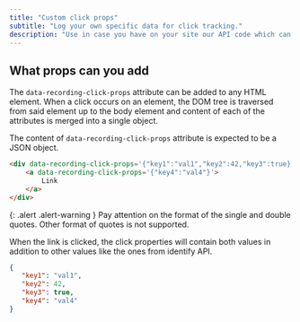 ```yaml
---
title: "Custom click props"
subtitle: "Log your own specific data for click tracking."
description: "Use in case you have on your site our API code which can record visitors."
---
```


## What props can you add

The `data-recording-click-props` attribute can be added to any HTML element. When a click occurs on an element, the DOM tree is traversed from said element up to the body element and content of each of the attributes is merged into a single object.

The content of `data-recording-click-props` attribute is expected to be a JSON object.

```html
<div data-recording-click-props='{"key1":"val1","key2":42,"key3":true}'>
    <a data-recording-click-props='{"key4":"val4"}'>
        Link
    </a>
</div>
```

{: .alert .alert-warning }
Pay attention on the format of the single and double quotes. Other format of quotes is not supported.

When the link is clicked, the click properties will contain both values in addition to other values like the ones from identify API.

```json
{
   "key1": "val1",
   "key2": 42,
   "key3": true,
   "key4": "val4"
}
```